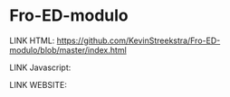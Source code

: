 # Fro-ED-modulo

LINK HTML:
https://github.com/KevinStreekstra/Fro-ED-modulo/blob/master/index.html

LINK Javascript:


LINK WEBSITE:

